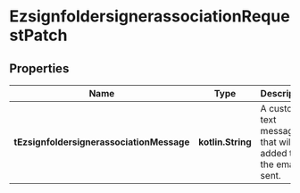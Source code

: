 
# EzsignfoldersignerassociationRequestPatch

## Properties
| Name | Type | Description | Notes |
| ------------ | ------------- | ------------- | ------------- |
| **tEzsignfoldersignerassociationMessage** | **kotlin.String** | A custom text message that will be added to the email sent. |  [optional] |



